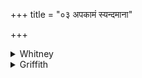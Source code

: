 +++
title = "०३ अपकामं स्यन्दमाना"

+++

<details><summary>Whitney</summary>

### Translation
3. As ye were flowing perversely (*apakāmám*), since Indra verily  
hindered (*var*) you by his powers, you, ye divine ones, therefore the  
name water (*vā́r*) is assigned you.

### Notes
Ppp. has for **c** *indro vas saktabhir devāís.* TS. combines in **d**  
*vā́r ṇā́ma.* The comm. apparently takes *híkam* as a single word (the TS.  
*pada*-text so regards it), quoting as his authority *Nāighaṇṭuka* iii.  
12; and again in **d**, if the manuscript does not do him injustice, he  
reads *hikam* for *hitam.*
</details>

<details><summary>Griffith</summary>

Indra restrained you with his might. Goddesses, as ye glided on Not in accordance with his will: hence have ye got the name of Streams.
</details>
